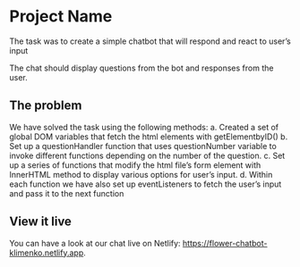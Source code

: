 # Project Name

The task was to create a simple chatbot that will respond and react to user’s input

The chat should display questions from the bot and responses from the user.


## The problem

We have solved the task using the following methods:
  a. Created a set of global DOM variables that fetch the html elements with getElementbyID()
  b. Set up a questionHandler function that uses questionNumber variable to invoke different functions depending on the number of the question.
  c. Set up a series of functions that modify the html file’s form element with InnerHTML method to display various options for user’s input.
  d. Within each function we have also set up eventListeners to fetch the user’s input and pass it to the next function


## View it live

You can have a look at our chat live on Netlify: https://flower-chatbot-klimenko.netlify.app.
